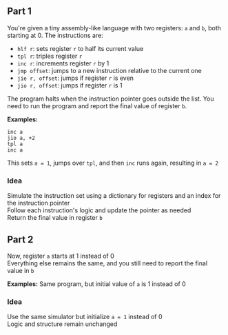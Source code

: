## Part 1

You're given a tiny assembly-like language with two registers: `a` and `b`, both starting at 0. The instructions are:
- `hlf r`: sets register `r` to half its current value
- `tpl r`: triples register `r`
- `inc r`: increments register `r` by 1
- `jmp offset`: jumps to a new instruction relative to the current one
- `jie r, offset`: jumps if register `r` is even
- `jio r, offset`: jumps if register `r` is 1

The program halts when the instruction pointer goes outside the list. You need to run the program and report the final value of register `b`.

**Examples:**

```
inc a
jio a, +2
tpl a
inc a
```

This sets `a = 1`, jumps over `tpl`, and then `inc` runs again, resulting in `a = 2`

### Idea
Simulate the instruction set using a dictionary for registers and an index for the instruction pointer  
Follow each instruction's logic and update the pointer as needed  
Return the final value in register `b`

## Part 2

Now, register `a` starts at 1 instead of 0  
Everything else remains the same, and you still need to report the final value in `b`

**Examples:** Same program, but initial value of `a` is 1 instead of 0

### Idea
Use the same simulator but initialize `a = 1` instead of 0  
Logic and structure remain unchanged